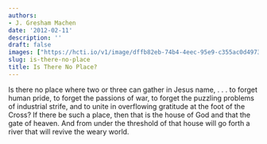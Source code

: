 ```yaml
---
authors:
- J. Gresham Machen
date: '2012-02-11'
description: ''
draft: false
images: ["https://hcti.io/v1/image/dffb82eb-74b4-4eec-95e9-c355ac0d4973"]
slug: is-there-no-place
title: Is There No Place?
---
```


Is there no place where two or three can gather in Jesus name, . . . to forget human pride, to forget the passions of war, to forget the puzzling problems of industrial strife, and to unite in overflowing gratitude at the foot of the Cross? If there be such a place, then that is the house of God and that the gate of heaven. And from under the threshold of that house will go forth a river that will revive the weary world.